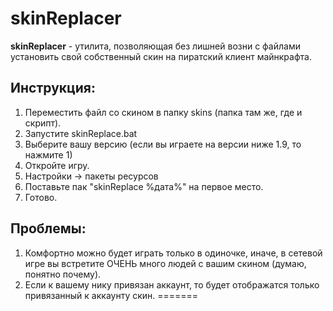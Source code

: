 # skinReplacer

**skinReplacer** - утилита, позволяющая без лишней возни с файлами установить
свой собственный скин на пиратский клиент майнкрафта.

Инструкция:
-----------------------------------
1. Переместить файл со скином в папку skins (папка там же, где и скрипт).
2. Запустите skinReplace.bat
3. Выберите вашу версию (если вы играете на версии ниже 1.9, то нажмите 1)
4. Откройте игру.
5. Настройки -> пакеты ресурсов
6. Поставьте пак "skinReplace %дата%" на первое место.
7. Готово.

Проблемы:
-----------------------------------
1. Комфортно можно будет играть только в одиночке, иначе, в сетевой
игре вы встретите ОЧЕНЬ много людей с вашим скином (думаю, понятно почему).
2. Если к вашему нику привязан аккаунт, то будет отображатся только привязанный
к аккаунту скин.
=======
